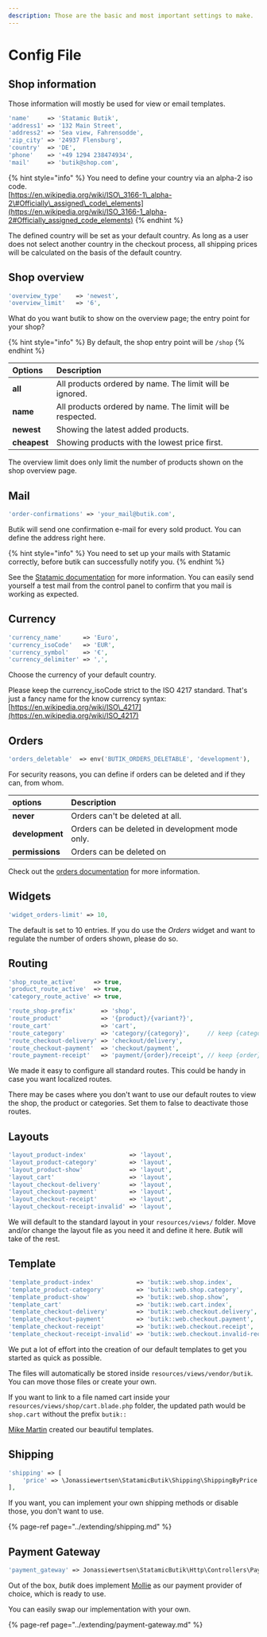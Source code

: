 ```yaml
---
description: Those are the basic and most important settings to make.
---
```


# Config File

## Shop information

Those information will mostly be used for view or email templates.

```php
'name'     => 'Statamic Butik',
'address1' => '132 Main Street',
'address2' => 'Sea view, Fahrensodde', 
'zip_city' => '24937 Flensburg',
'country'  => 'DE',
'phone'    => '+49 1294 238474934',
'mail'     => 'butik@shop.com',
```

{% hint style="info" %}
 You need to define your country via an alpha-2 iso code.  
[https://en.wikipedia.org/wiki/ISO\_3166-1\_alpha-2\#Officially\_assigned\_code\_elements](https://en.wikipedia.org/wiki/ISO_3166-1_alpha-2#Officially_assigned_code_elements)
{% endhint %}

The defined country will be set as your default country. As long as a user does not select another country in the checkout process, all shipping prices will be calculated on the basis of the default country.

## Shop overview

```php
'overview_type'    => 'newest',
'overview_limit'   => '6',
```

What do you want butik to show on the overview page; the entry point for your shop?

{% hint style="info" %}
By default, the shop entry point will be `/shop`
{% endhint %}

| Options | Description |
| :--- | :--- |
| **all** | All products ordered by name. The limit will be ignored. |
| **name** | All products ordered by name. The limit will be respected. |
| **newest** | Showing the latest added products. |
| **cheapest** | Showing products with the lowest price first. |

The overview limit does only limit the number of products shown on the shop overview page.

## Mail

```php
'order-confirmations' => 'your_mail@butik.com',
```

Butik will send one confirmation e-mail for every sold product. You can define the address right here.

{% hint style="info" %}
You need to set up your mails with Statamic correctly, before butik can successfully notify you. 
{% endhint %}

See the [Statamic documentation](https://statamic.dev/email) for more information. You can easily send yourself a test mail from the control panel to confirm that you mail is working as expected.

## Currency

```php
'currency_name'      => 'Euro',
'currency_isoCode'   => 'EUR',
'currency_symbol'    => '€',
'currency_delimiter' => ',',
```

Choose the currency of your default country. 

Please keep the currency\_isoCode strict to the ISO 4217 standard. That's just a fancy name for the know currency syntax:  
[https://en.wikipedia.org/wiki/ISO\_4217](https://en.wikipedia.org/wiki/ISO_4217)

## Orders

```php
'orders_deletable'  => env('BUTIK_ORDERS_DELETABLE', 'development'),
```

For security reasons, you can define if orders can be deleted and if they can, from whom.

| options | Description |
| :--- | :--- |
| **never** | Orders can't be deleted at all. |
| **development** | Orders can be deleted in development mode only. |
| **permissions** | Orders can be deleted on |

Check out the [orders documentation](orders.md) for more information.

## Widgets

```php
'widget_orders-limit' => 10,
```

The default is set to 10 entries. If you do use the _Orders_ widget and want to regulate the number of orders shown, please do so. 

## Routing

```php
'shop_route_active'     => true,
'product_route_active'  => true, 
'category_route_active' => true,

'route_shop-prefix'       => 'shop',
'route_product'           => '{product}/{variant?}',
'route_cart'              => 'cart',
'route_category'          => 'category/{category}',     // keep {category}         
'route_checkout-delivery' => 'checkout/delivery',          
'route_checkout-payment'  => 'checkout/payment',           
'route_payment-receipt'   => 'payment/{order}/receipt', // keep {order}
```

We made it easy to configure all standard routes. This could be handy in case you want localized routes.

There may be cases where you don't want to use our default routes to view the shop, the product or categories. Set them to false to deactivate those routes.

## Layouts

```php
'layout_product-index'            => 'layout',
'layout_product-category'         => 'layout',
'layout_product-show'             => 'layout',
'layout_cart'                     => 'layout',
'layout_checkout-delivery'        => 'layout',
'layout_checkout-payment'         => 'layout',
'layout_checkout-receipt'         => 'layout',
'layout_checkout-receipt-invalid' => 'layout',
```

We will default to the standard layout in your `resources/views/` folder. Move and/or change the layout file as you need it and define it here. _Butik_ will take of the rest.

## Template

```php
'template_product-index'            => 'butik::web.shop.index',
'template_product-category'         => 'butik::web.shop.category',
'template_product-show'             => 'butik::web.shop.show',
'template_cart'                     => 'butik::web.cart.index',
'template_checkout-delivery'        => 'butik::web.checkout.delivery',
'template_checkout-payment'         => 'butik::web.checkout.payment',
'template_checkout-receipt'         => 'butik::web.checkout.receipt',
'template_checkout-receipt-invalid' => 'butik::web.checkout.invalid-receipt',
```

We put a lot of effort into the creation of our default templates to get you started as quick as possible.

The files will automatically be stored inside `resources/views/vendor/butik`.   
You can move those files or create your own. 

If you want to link to a file named cart inside your `resources/views/shop/cart.blade.php` folder, the updated path would be `shop.cart` without the prefix `butik::`

 [Mike Martin](https://mike-martin.ca/) created our beautiful templates.

## Shipping

```php
'shipping' => [
    'price' => \Jonassiewertsen\StatamicButik\Shipping\ShippingByPrice::class,
],
```

If you want, you can implement your own shipping methods or disable those, you don't want to use.

{% page-ref page="../extending/shipping.md" %}

## Payment Gateway

```php
'payment_gateway' => Jonassiewertsen\StatamicButik\Http\Controllers\PaymentGateways\MolliePaymentGateway::class,
```

Out of the box, _butik_ does implement [Mollie](www.mollie.com/en) as our payment provider of choice, which is ready to use. 

You can easily swap our implementation with your own.

{% page-ref page="../extending/payment-gateway.md" %}



